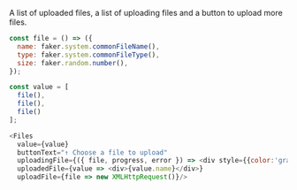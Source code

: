 A list of uploaded files, a list of uploading files and a button to upload more files.

```js
const file = () => ({
  name: faker.system.commonFileName(),
  type: faker.system.commonFileType(),
  size: faker.random.number(),
});

const value = [
  file(),
  file(),
  file()
];

<Files
  value={value}
  buttonText="↑ Choose a file to upload"
  uploadingFile={({ file, progress, error }) => <div style={{color:'gray'}}>{file.name}</div>}
  uploadedFile={value => <div>{value.name}</div>}
  uploadFile={file => new XMLHttpRequest()}/>
```
